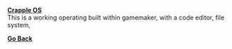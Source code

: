 [**Crapple OS**](http://nenjine.com/CrappleOS.zip)  
This is a working operating built within gamemaker, with a code editor, file system, 

[**Go Back**](./README.md)
